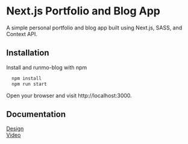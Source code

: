# Next.js Portfolio and Blog App

A simple personal portfolio and blog app built using Next.js, SASS, and Context API.

## Installation

Install and runmo-blog with npm

```bash
  npm install
  npm run start
```

Open your browser and visit http://localhost:3000.

## Documentation

[Design]([https://linktodocumentation](https://www.figma.com/design/gLRDlaBF480Wsm7u0j6h4b/Portfolio?node-id=0-1&t=FSPhCbOlgvAYfoKf-1))\
[Video]([https://linktodocumentation](https://drive.google.com/file/d/1CHF2EArWNcQgi0jxymlDUsU8W6j-P4Lq/view?usp=sharing))
